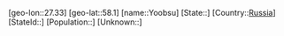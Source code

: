 ﻿---
location: [58.1,27.33]
type: City
tags:
- geo/City


SpocWebEntityId: 35751
isDeleted: false
confidential: public

---
[geo-lon::27.33]
[geo-lat::58.1]
[name::Yoobsu]
[State::]
[Country::[Russia](geo/Continent/Europe/Russia.md)]
[StateId::]
[Population::]
[Unknown::]

